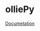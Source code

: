 # olliePy
[Documetation](https://htmlpreview.github.io/?https://github.com/ahmed-mohamed-sn/olliePy/blob/master/docs/olliepy/index.html)
